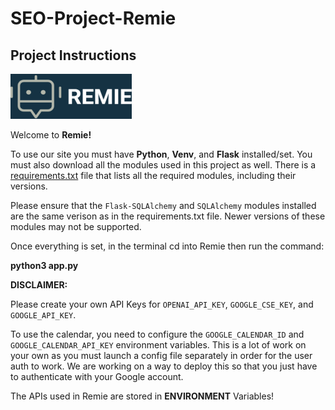 # SEO-Project-Remie
## Project Instructions
![Logo](static/images/remielogo.png)

Welcome to **Remie!**  

To use our site you must have **Python**, **Venv**, and **Flask** installed/set. You must also download all the modules used in this project as well. There is a [requirements.txt](Remie/requirements.txt) file that lists all the required modules, including their versions. 

Please ensure that the `Flask-SQLAlchemy` and `SQLAlchemy` modules installed are the same verison as in the requirements.txt file. Newer versions of these modules may not be supported.

Once everything is set, in the terminal cd into Remie then run the command:

**python3 app.py**

**DISCLAIMER:**

Please create your own API Keys for `OPENAI_API_KEY`, `GOOGLE_CSE_KEY`, and `GOOGLE_API_KEY`.

To use the calendar, you need to configure
the `GOOGLE_CALENDAR_ID` and `GOOGLE_CALENDAR_API_KEY` environment variables. This is a lot of work on your own as you must launch a config file separately in order for the user auth to work. We are working on a way to deploy this so that you just have to authenticate with your Google account.

The APIs used in Remie are stored in **ENVIRONMENT** Variables!
